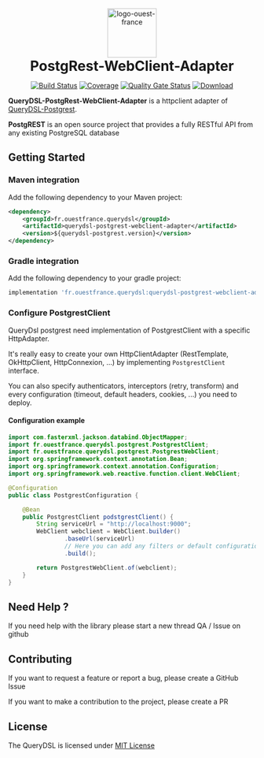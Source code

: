 <div align="center" style="text-align:center;padding-top: 15px">
    <img alt="logo-ouest-france" src="https://sipaui.sipaof.fr/downloads/logotheque/ouest-france-couleur.svg" height="100"/>
    <h1 style="margin: 0;padding: 0">PostgRest-WebClient-Adapter</h1>
</div>
<div align="center" style="text-align: center">

[![Build Status][maven-build-image]][maven-build-url]
[![Coverage][coverage-image]][coverage-url]
[![Quality Gate Status][sonar-image]][sonar-url]
[![Download][maven-central-image]][maven-central-url]

</div>

**QueryDSL-PostgRest-WebClient-Adapter** is a httpclient adapter of [QueryDSL-Postgrest](https://github.com/Ouest-France/querydsl-postgrest).

**PostgREST** is an open source project that provides a fully RESTful API from any existing PostgreSQL database

## Getting Started

### Maven integration

Add the following dependency to your Maven project:

```xml
<dependency>
    <groupId>fr.ouestfrance.querydsl</groupId>
    <artifactId>querydsl-postgrest-webclient-adapter</artifactId>
    <version>${querydsl-postgrest.version}</version>
</dependency>
```

### Gradle integration

Add the following dependency to your gradle project:

```groovy
implementation 'fr.ouestfrance.querydsl:querydsl-postgrest-webclient-adapter:${querydsl-postgrest.version}'
```

### Configure PostgrestClient
QueryDsl postgrest need implementation of PostgrestClient with a specific HttpAdapter.

It's really easy to create your own HttpClientAdapter (RestTemplate, OkHttpClient, HttpConnexion, ...) by
implementing `PostgrestClient` interface.

You can also specify authenticators, interceptors (retry, transform) and every configuration (timeout, default headers,
cookies, ...) you need to deploy.

#### Configuration example

```java
import com.fasterxml.jackson.databind.ObjectMapper;
import fr.ouestfrance.querydsl.postgrest.PostgrestClient;
import fr.ouestfrance.querydsl.postgrest.PostgrestWebClient;
import org.springframework.context.annotation.Bean;
import org.springframework.context.annotation.Configuration;
import org.springframework.web.reactive.function.client.WebClient;

@Configuration
public class PostgrestConfiguration {

    @Bean
    public PostgrestClient podstgrestClient() {
        String serviceUrl = "http://localhost:9000";
        WebClient webclient = WebClient.builder()
                .baseUrl(serviceUrl)
                // Here you can add any filters or default configuration you want
                .build();

        return PostgrestWebClient.of(webclient);
    }
}
```
## Need Help ?

If you need help with the library please start a new thread QA / Issue on github

## Contributing

If you want to request a feature or report a bug, please create a GitHub Issue

If you want to make a contribution to the project, please create a PR

## License

The QueryDSL is licensed under [MIT License](https://opensource.org/license/mit/)

[maven-build-image]: https://github.com/Ouest-France/querydsl-postgrest/actions/workflows/build.yml/badge.svg

[maven-build-url]: https://github.com/Ouest-France/querydsl-postgrest/actions/workflows/build.yml

[coverage-image]: https://codecov.io/gh/ouest-france/querydsl-postgrest/graph/badge.svg

[coverage-url]: https://codecov.io/gh/ouest-france/querydsl-postgrest

[maven-central-image]: https://maven-badges.herokuapp.com/maven-central/fr.ouestfrance.querydsl/querydsl-postgrest/badge.svg

[maven-central-url]: https://mvnrepository.com/artifact/fr.ouestfrance.querydsl/querydsl-postgrest

[sonar-image]: https://sonarcloud.io/api/project_badges/measure?project=Ouest-France_querydsl-postgrest&metric=alert_status

[sonar-url]: https://sonarcloud.io/summary/new_code?id=Ouest-France_querydsl-postgrest
